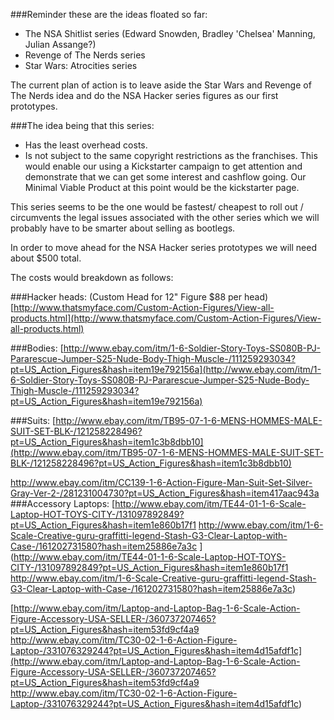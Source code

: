 ###Reminder these are the ideas floated so far:
* The NSA Shitlist series (Edward Snowden, Bradley 'Chelsea' Manning, Julian Assange?) 
* Revenge of The Nerds series
* Star Wars: Atrocities series     

The current plan of action is to leave aside the Star Wars and Revenge of The Nerds idea and do the NSA Hacker series figures as our first prototypes. 

###The idea being that this series: 
*  Has the least overhead costs.
* Is not subject to the same copyright restrictions as the franchises. This would enable our using a Kickstarter campaign to get attention and demonstrate that we can get some interest and cashflow going. Our Minimal Viable Product at this point would be the kickstarter page.

This series seems to be the one would be fastest/ cheapest to roll out / circumvents the legal issues associated with the other series which we will probably have to be smarter about selling as bootlegs.

In order to move ahead for the NSA Hacker series prototypes we will need about $500 total.

The costs would breakdown as follows:

###Hacker heads: (Custom Head for 12" Figure $88 per head)
[http://www.thatsmyface.com/Custom-Action-Figures/View-all-products.html](http://www.thatsmyface.com/Custom-Action-Figures/View-all-products.html)

###Bodies: 
[http://www.ebay.com/itm/1-6-Soldier-Story-Toys-SS080B-PJ-Pararescue-Jumper-S25-Nude-Body-Thigh-Muscle-/111259293034?pt=US_Action_Figures&hash=item19e792156a](http://www.ebay.com/itm/1-6-Soldier-Story-Toys-SS080B-PJ-Pararescue-Jumper-S25-Nude-Body-Thigh-Muscle-/111259293034?pt=US_Action_Figures&hash=item19e792156a)

###Suits:
[http://www.ebay.com/itm/TB95-07-1-6-MENS-HOMMES-MALE-SUIT-SET-BLK-/121258228496?pt=US_Action_Figures&hash=item1c3b8dbb10](http://www.ebay.com/itm/TB95-07-1-6-MENS-HOMMES-MALE-SUIT-SET-BLK-/121258228496?pt=US_Action_Figures&hash=item1c3b8dbb10)

[http://www.ebay.com/itm/CC139-1-6-Action-Figure-Man-Suit-Set-Silver-Gray-Ver-2-/281231004730?pt=US_Action_Figures&hash=item417aac943a
](http://www.ebay.com/itm/CC139-1-6-Action-Figure-Man-Suit-Set-Silver-Gray-Ver-2-/281231004730?pt=US_Action_Figures&hash=item417aac943a
)
###Accessory Laptops:
[http://www.ebay.com/itm/TE44-01-1-6-Scale-Laptop-HOT-TOYS-CITY-/131097892849?pt=US_Action_Figures&hash=item1e860b17f1
http://www.ebay.com/itm/1-6-Scale-Creative-guru-graffitti-legend-Stash-G3-Clear-Laptop-with-Case-/161202731580?hash=item25886e7a3c
](http://www.ebay.com/itm/TE44-01-1-6-Scale-Laptop-HOT-TOYS-CITY-/131097892849?pt=US_Action_Figures&hash=item1e860b17f1
http://www.ebay.com/itm/1-6-Scale-Creative-guru-graffitti-legend-Stash-G3-Clear-Laptop-with-Case-/161202731580?hash=item25886e7a3c)

[http://www.ebay.com/itm/Laptop-and-Laptop-Bag-1-6-Scale-Action-Figure-Accessory-USA-SELLER-/360737207465?pt=US_Action_Figures&hash=item53fd9cf4a9
http://www.ebay.com/itm/TC30-02-1-6-Action-Figure-Laptop-/331076329244?pt=US_Action_Figures&hash=item4d15afdf1c](http://www.ebay.com/itm/Laptop-and-Laptop-Bag-1-6-Scale-Action-Figure-Accessory-USA-SELLER-/360737207465?pt=US_Action_Figures&hash=item53fd9cf4a9
http://www.ebay.com/itm/TC30-02-1-6-Action-Figure-Laptop-/331076329244?pt=US_Action_Figures&hash=item4d15afdf1c)
